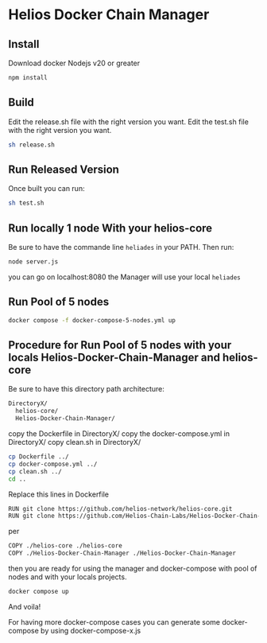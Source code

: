 # Helios Docker Chain Manager

## Install

Download docker
Nodejs v20 or greater

```bash
npm install
```

## Build

Edit the release.sh file with the right version you want.
Edit the test.sh file with the right version you want.

```bash
sh release.sh
```

## Run Released Version

Once built you can run:

```bash
sh test.sh
```

## Run locally 1 node With your helios-core

Be sure to have the commande line `heliades` in your PATH.
Then run:

```bash
node server.js
```

you can go on localhost:8080 the Manager will use your local `heliades`

## Run Pool of 5 nodes

```bash
docker compose -f docker-compose-5-nodes.yml up
```

## Procedure for Run Pool of 5 nodes with your locals Helios-Docker-Chain-Manager and helios-core

Be sure to have this directory path architecture:

```bash
DirectoryX/
  helios-core/
  Helios-Docker-Chain-Manager/
```

copy the Dockerfile in DirectoryX/
copy the docker-compose.yml in DirectoryX/
copy clean.sh in DirectoryX/

```bash
cp Dockerfile ../
cp docker-compose.yml ../
cp clean.sh ../
cd ..
```

Replace this lines in Dockerfile

```bash
RUN git clone https://github.com/helios-network/helios-core.git
RUN git clone https://github.com/Helios-Chain-Labs/Helios-Docker-Chain-Manager.git
```

per

```bash
COPY ./helios-core ./helios-core
COPY ./Helios-Docker-Chain-Manager ./Helios-Docker-Chain-Manager
```

then you are ready for using the manager and docker-compose with pool of nodes and with your locals projects.

```bash
docker compose up
```

And voila!

For having more docker-compose cases you can generate some docker-compose by using docker-compose-x.js
